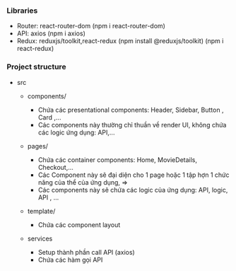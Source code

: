 ### Libraries
- Router: react-router-dom (npm i react-router-dom)
- API: axios (npm i axios)
- Redux: reduxjs/toolkit,react-redux (npm install @reduxjs/toolkit) (npm i react-redux)


### Project structure
* src
    - components/
        - Chứa các presentational components: Header, Sidebar, Button , Card ,...
        - Các components này thường chỉ thuần về render UI, không chứa các logic ứng dụng: API,...
    
    - pages/
        - Chứa các container components: Home, MovieDetails, Checkout,...
        - Các Component này sẽ đại diện cho 1 page hoặc 1 tập hợn 1 chức năng của thể của ứng dụng, => 
        - Các components này sẽ chứa các logic của ứng dụng: API, logic, API , ...

    - template/
        - Chứa các component layout
    
    - services
        - Setup thành phần call API (axios)
        - Chứa các hàm gọi API